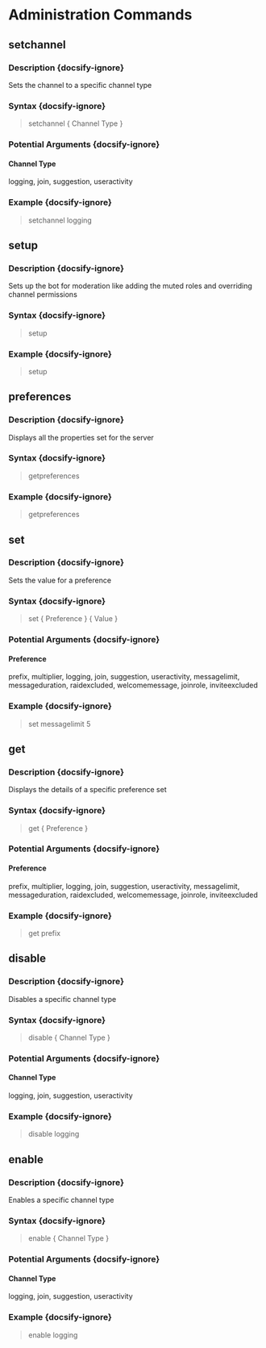 # Administration Commands
## setchannel
### Description {docsify-ignore}
Sets the channel to a specific channel type
### Syntax {docsify-ignore}

> setchannel { Channel Type }

### Potential Arguments {docsify-ignore}
#### Channel Type
logging, join, suggestion, useractivity

### Example {docsify-ignore}

> setchannel logging

## setup
### Description {docsify-ignore}
Sets up the bot for moderation like adding the muted roles and overriding channel permissions
### Syntax {docsify-ignore}

> setup

### Example {docsify-ignore}

> setup

## preferences
### Description {docsify-ignore}
Displays all the properties set for the server
### Syntax {docsify-ignore}

> getpreferences

### Example {docsify-ignore}

> getpreferences

## set
### Description {docsify-ignore}
Sets the value for a preference
### Syntax {docsify-ignore}

> set { Preference } { Value }

### Potential Arguments {docsify-ignore}
#### Preference
prefix, multiplier, logging, join, suggestion, useractivity, messagelimit, messageduration, raidexcluded, welcomemessage, joinrole, inviteexcluded

### Example {docsify-ignore}

> set messagelimit 5

## get
### Description {docsify-ignore}
Displays the details of a specific preference set
### Syntax {docsify-ignore}

> get { Preference }

### Potential Arguments {docsify-ignore}
#### Preference
prefix, multiplier, logging, join, suggestion, useractivity, messagelimit, messageduration, raidexcluded, welcomemessage, joinrole, inviteexcluded

### Example {docsify-ignore}

> get prefix

## disable
### Description {docsify-ignore}
Disables a specific channel type
### Syntax {docsify-ignore}

> disable { Channel Type }

### Potential Arguments {docsify-ignore}
#### Channel Type
logging, join, suggestion, useractivity

### Example {docsify-ignore}

> disable logging

## enable
### Description {docsify-ignore}
Enables a specific channel type
### Syntax {docsify-ignore}

> enable { Channel Type }

### Potential Arguments {docsify-ignore}
#### Channel Type
logging, join, suggestion, useractivity

### Example {docsify-ignore}

> enable logging

